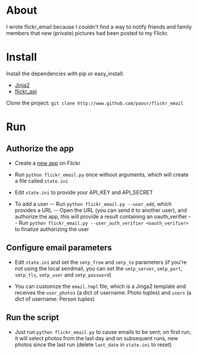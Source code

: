 # About

I wrote flickr_email because I couldn't find a way to notify friends and family members that new (private) pictures had been posted to my Flickr.

# Install

Install the dependencies with pip or easy_install:

- [Jinja2](http://jinja.pocoo.org/docs/dev/)
- [flickr_api](https://github.com/alexis-mignon/python-flickr-api/)

Clone the project: `git clone http://www.github.com/paour/flickr_email`

# Run

## Authorize the app

- Create a [new app](https://www.flickr.com/services/apps/create/) on Flickr

- Run `python flickr_email.py` once without arguments, which will create a file called `state.ini`

- Edit `state.ini` to provide your API_KEY and API_SECRET

- To add a user
-- Run `python flickr_email.py --user_add`, which provides a URL
-- Open the URL (you can send it to another user), and authorize the app, this will provide a result containing an oauth_verifier
-- Run `python flickr_email.py --user_auth_verifier <oauth_verifier>` to finalize authorizing the user

## Configure email parameters

- Edit `state.ini` and set the `smtp_from` and `smtp_to` parameters (if you're not using the local sendmail, you can set the `smtp_server`, `smtp_port`, `smtp_tls`, `smtp_user` and `smtp_password`)

- You can customize the `email.tmpl` file, which is a Jinga2 template and receives the `user_photos` (a dict of username: Photo tuples) and `users` (a dict of username: Person tuples)

## Run the script

- Just run `python flickr_email.py` to cause emails to be sent; on first run, it will select photos from the last day and on subsequent runs, new photos since the last run (delete `last_date` in `state.ini` to reset)